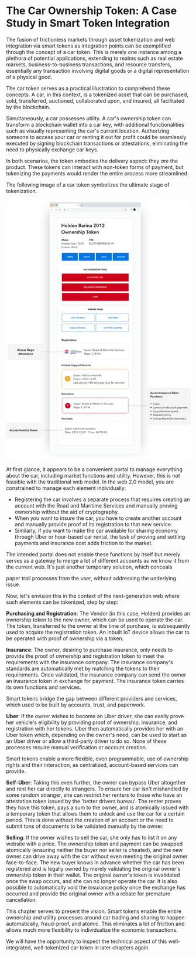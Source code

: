 # The Car Ownership Token: A Case Study in Smart Token Integration

The fusion of frictionless markets through asset tokenization and web integration via smart tokens as integration points can be exemplified through the concept of a car token. This is merely one instance among a plethora of potential applications, extending to realms such as real estate markets, business-to-business transactions, and resource transfers, essentially any transaction involving digital goods or a digital representation of a physical good.

The car token serves as a practical illustration to comprehend these concepts. A car, in this context, is a tokenized asset that can be purchased, sold, transferred, auctioned, collaborated upon, and insured, all facilitated by the blockchain. 

Simultaneously, a car possesses utility. A car's ownership token can transform a blockchain wallet into a car key, with additional functionalities such as visually representing the car's current location. Authorizing someone to access your car or renting it out for profit could be seamlessly executed by signing blockchain transactions or attestations, eliminating the need to physically exchange car keys.

In both scenarios, the token embodies the delivery aspect: they *are* the product. These tokens can interact with non-token forms of payment, but tokenizing the payments would render the entire process more streamlined.

The following image of a car token symbolizes the ultimate stage of tokenization.

![A car token. Four tokens: Rego, Capped Service, Insurance and Purchase, either depends or relates to the car ownership token.](SmartCarToken.jpg)

At first glance, it appears to be a convenient portal to manage everything about the car, including market functions and utility. However, this is not feasible with the traditional web model. In the web 2.0 model, you are constrained to manage each element individually:

* Registering the car involves a separate process that requires creating an account with the Road and Maritime Services and manually proving ownership without the aid of cryptography. 
* When you want to insure the car, you have to create another account and manually provide proof of its registration to that new service. 
* Similarly, if you want to make the car available for sharing economy through Uber or hour-based car rental, the task of proving and settling payments and insurance cost adds friction to the market.

The intended portal does not enable these functions by itself but merely serves as a gateway to merge a lot of different accounts as we know it from the current web. It's just another temporary solution, which conceals

paper trail processes from the user, without addressing the underlying issue.

Now, let's envision this in the context of the next-generation web where such elements can be tokenized, step by step: 

__Purchasing and Registration__: The Vendor (in this case, Holden) provides an ownership token to the new owner, which can be used to operate the car. The token, transferred to the owner at the time of purchase, is subsequently used to acquire the registration token. An inbuilt IoT device allows the car to be operated with proof of ownership via a token.

__Insurance__: The owner, desiring to purchase insurance, only needs to provide the proof of ownership and registration token to meet the requirements with the insurance company. The insurance company's standards are automatically met by matching the tokens to their requirements. Once validated, the insurance company can send the owner an insurance token in exchange for payment. The insurance token carries its own functions and services.

Smart tokens bridge the gap between different providers and services, which used to be built by accounts, trust, and paperwork.

__Uber__: If the owner wishes to become an Uber driver, she can easily prove her vehicle's eligibility by providing proof of ownership, insurance, and registration with her tokens. Uber then automatically provides her with an Uber token which, depending on the owner's need, can be used to start as an Uber driver or allow a third-party driver to do so. None of these processes require manual verification or account creation.

Smart tokens enable a more flexible, even programmable, use of ownership rights and their interaction, as centralized, account-based services can provide.

__Self-Uber__: Taking this even further, the owner can bypass Uber altogether and rent her car directly to strangers. To ensure her car isn't mishandled by some random stranger, she can restrict her renters to those who have an attestation token issued by the 'better drivers bureau'. The renter proves they have this token, pays a sum to the owner, and is atomically issued with a temporary token that allows them to unlock and use the car for a certain period. This is done without the creation of an account or the need to submit tons of documents to be validated manually by the owner.

__Selling__: If the owner wishes to sell the car, she only has to list it on any website with a price. The ownership token and payment can be swapped atomically (ensuring neither the buyer nor seller is cheated), and the new owner can drive away with the car without even meeting the original owner face-to-face. The new buyer knows in advance whether the car has been registered and is legally owned by merely validating the original owner's ownership token in their wallet. The original owner's token is invalidated once the swap occurs, and she can no longer operate the car. It is also possible to automatically void the insurance policy once the exchange has occurred and provide the original owner with a rebate for premature cancellation.

This chapter serves to present the vision. Smart tokens enable the entire ownership and utility processes around car trading and sharing to happen automatically, fraud-proof, and atomic. This eliminates a lot of friction and allows much more flexibility to individualize the economic transactions.

We will have the opportunity to inspect the technical aspect of this well-integrated, well-tokenized car token in later chapters again.


